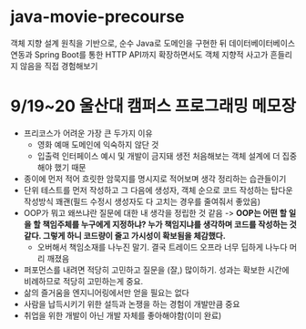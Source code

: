 # java-movie-precourse

객체 지향 설계 원칙을 기반으로, 순수 Java로 도메인을 구현한 뒤
데이터베이터베이스 연동과 Spring Boot를 통한 HTTP API까지 확장하면서도
객체 지향적 사고가 흔들리지 않음을 직접 경험해보기


# 9/19~20 울산대 캠퍼스 프로그래밍 메모장
- 프리코스가 어려운 가장 큰 두가지 이유
    - 영화 예매 도메인에 익숙하지 않단 것
    - 입출력 인터페이스 예시 및 개발이 금지돼 생전 처음해보는 객체 설계에 더 집중해야 했기 때문 
- 종이에 먼저 적어 흐릿한 암묵지를 명시지로 적어보며 생각 정리하는 습관들이기
- 단위 테스트를 먼저 작성하고 그 다음에 생성자, 객체 순으로 코드 작성하는 탑다운 작성방식 꽤괜(필드 수정시 생성자도 다 고치는 경우를 줄여줘서 좋았음)
- OOP가 뭐고 왜쓰냐란 질문에 대한 내 생각을 정립한 것 같음 -> **OOP는 어떤 할 일을 할 책임주체를 누구에게 지정하냐? 누가 책임지냐를 생각하며 코드를 작성하는 것 같다. 그렇게 하니 코드량이 줄고 가시성이 확보됨을 체감했다.**
    - 오버해서 책임소재를 나누진 말기. 결국 트레이드 오프라 너무 딥하게 나누다 머리 깨졌음
- 퍼포먼스를 내려면 적당히 고민하고 질문을 (잘,) 많이하기. 성과는 확보한 시간에 비례하므로 적당히 고민하는게 중요.
- 삶의 즐거움을 엔지니어링에서만 얻을 필요는 없다
- 사람을 납득시키기 위한 설득과 논쟁을 하는 경험이 개발만큼 중요
- 취업을 위한 개발이 아닌 개발 자체를 좋아해야함(이미 완료)
